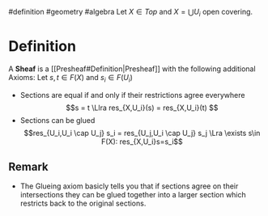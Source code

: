 #definition
#geometry 
#algebra
Let $X \in Top$ and $X = \bigcup U_i$ open covering.
# Definition
A **Sheaf** is a [[Presheaf#Definition|Presheaf]] with the following additional Axioms:
Let $s,t \in F(X)$ and $s_i \in F(U_i)$
- Sections are equal if and only if their restrictions agree everywhere
$$s = t \Llra res_{X,U_i}(s) = res_{X,U_i}(t) $$
- Sections can be glued
$$res_{U_i,U_i \cap U_j} s_i = res_{U_j,U_i \cap U_j} s_j \Lra \exists s\in F(X): res_{X,U_i}s=s_i$$

## Remark
- The Glueing axiom basicly tells you that if sections agree on their intersections they can be glued together into a larger section which restricts back to the original sections.
